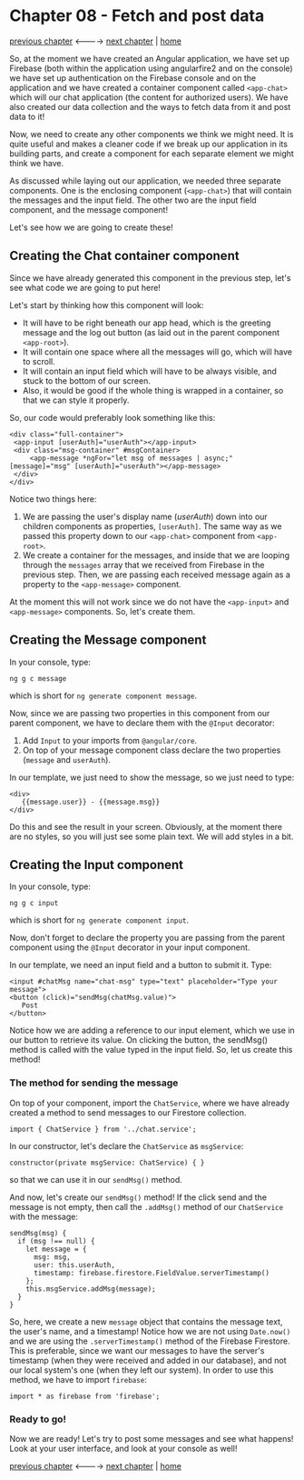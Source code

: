 # Chapter 08 - Fetch and post data

[previous chapter](Chapter_07.md) <----> [next chapter](Chapter_09.md) | [home](README.md)

So, at the moment we have created an Angular application, we have set up Firebase (both within the application
  using angularfire2 and on the console) we have set up authentication on the Firebase
  console and on the application and we have created a container component called `<app-chat>` which
  will our chat application (the content for authorized users).
  We have also created our data collection and the ways to fetch data from it and post
  data to it!

Now, we need to create any other components we think we might need.
It is quite useful and makes a cleaner code if we break up our application
in its building parts, and create a component for each separate element we might
think we have.

As discussed while laying out our application, we needed three separate
components. One is the enclosing component (`<app-chat>`) that will contain the messages
and the input field. The other two are the input field component, and the message component!

Let's see how we are going to create these!

## Creating the Chat container component

Since we have already generated this component in the previous step, let's see
what code we are going to put here!

Let's start by thinking how this component will look:

* It will have to be right beneath our app head, which is the greeting message and the
log out button (as laid out in the parent component `<app-root>`).
* It will contain one space where all the messages will go, which will have to
scroll.
* It will contain an input field which will have to be always visible, and stuck to the
bottom of our screen.
* Also, it would be good if the whole thing is wrapped in a container, so that we can style
it properly.

So, our code would preferably look something like this:

```
<div class="full-container">
 <app-input [userAuth]="userAuth"></app-input>
 <div class="msg-container" #msgContainer>
     <app-message *ngFor="let msg of messages | async;" [message]="msg" [userAuth]="userAuth"></app-message>
 </div>
</div>
```

Notice two things here:
1. We are passing the user's display name (_userAuth_) down into our children components
as properties, `[userAuth]`. The same way as we passed this property down to our `<app-chat>`
component from `<app-root>`.
2. We create a container for the messages, and inside that we are looping through
the `messages` array that we received from Firebase in the previous step. Then, we are passing
each received message again as a property to the `<app-message>` component.

At the moment this will not work since we do not have the `<app-input>` and `<app-message>`
components. So, let's create them.

## Creating the Message component

In your console, type:
```
ng g c message
```
which is short for `ng generate component message`.

Now, since we are passing two properties in this component from our parent component,
we have to declare them with the `@Input` decorator:
1. Add `Input` to your imports from `@angular/core`.
2. On top of your message component class declare the two properties (`message` and `userAuth`).

In our template, we just need to show the message, so we just need to type:
```
<div>
   {{message.user}} - {{message.msg}}
</div>
```
Do this and see the result in your screen.
Obviously, at the moment there are no styles, so you will just see some plain text.
We will add styles in a bit.

## Creating the Input component

In your console, type:
```
ng g c input
```
which is short for `ng generate component input`.

Now, don't forget to declare the property you are passing from the parent
component using the `@Input` decorator in your input component.

In our template, we need an input field and a button to submit it.
Type:
```
<input #chatMsg name="chat-msg" type="text" placeholder="Type your message">
<button (click)="sendMsg(chatMsg.value)">
   Post
</button>
```
Notice how we are adding a reference to our input element, which we use in our button
to retrieve its value.
On clicking the button, the sendMsg() method is called with the value typed in the
input field. So, let us create this method!

### The method for sending the message
On top of your component, import the `ChatService`, where we have already created a
method to send messages to our Firestore collection.
```
import { ChatService } from '../chat.service';
```
In our constructor, let's declare the `ChatService` as `msgService`:
```
constructor(private msgService: ChatService) { }
```
so that we can use it in our `sendMsg()` method.

And now, let's create our `sendMsg()` method!
If the click send and the message is not empty, then call the `.addMsg()` method
of our `ChatService` with the message:
```
sendMsg(msg) {
  if (msg !== null) {
    let message = {
      msg: msg,
      user: this.userAuth,
      timestamp: firebase.firestore.FieldValue.serverTimestamp()
    };
    this.msgService.addMsg(message);
  }
}
```
So, here, we create a new `message` object that contains the message text,
the user's name, and a timestamp!
Notice how we are not using `Date.now()` and we are using the `.serverTimestamp()`
method of the Firebase Firestore. This is preferable, since we want our messages
to have the server's timestamp (when they were received and added in our database),
and not our local system's one (when they left our system).
In order to use this method, we have to import `firebase`:
```
import * as firebase from 'firebase';
```

### Ready to go!

Now we are ready!
Let's try to post some messages and see what happens!
Look at your user interface, and look at your console as well!


[previous chapter](Chapter_07.md) <----> [next chapter](Chapter_09.md) | [home](README.md)
